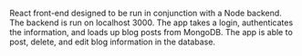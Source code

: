 React front-end designed to be run in conjunction with a Node backend.
The backend is run on localhost 3000.
The app takes a login, authenticates the information, and loads up blog posts from MongoDB.
The app is able to post, delete, and edit blog information in the database.
